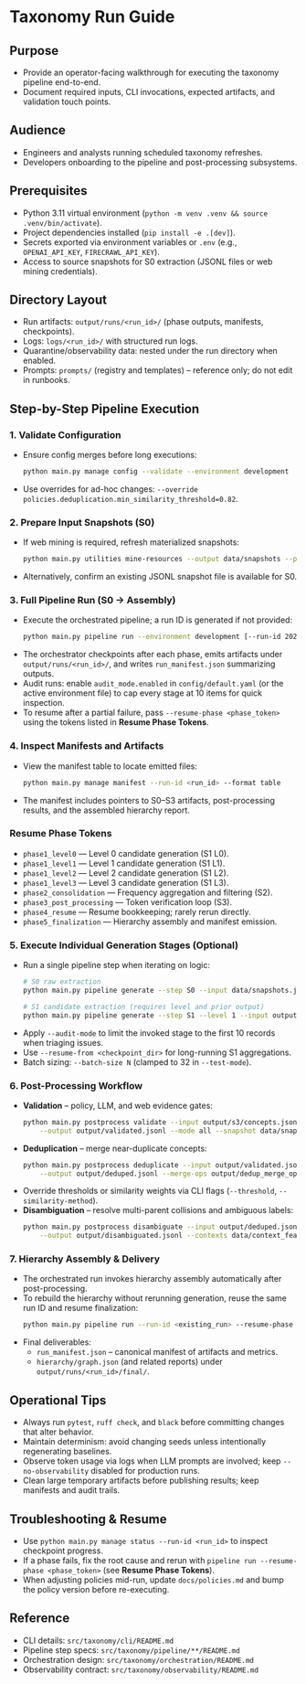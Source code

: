 # Taxonomy Run Guide

## Purpose
- Provide an operator-facing walkthrough for executing the taxonomy pipeline end-to-end.
- Document required inputs, CLI invocations, expected artifacts, and validation touch points.

## Audience
- Engineers and analysts running scheduled taxonomy refreshes.
- Developers onboarding to the pipeline and post-processing subsystems.

## Prerequisites
- Python 3.11 virtual environment (`python -m venv .venv && source .venv/bin/activate`).
- Project dependencies installed (`pip install -e .[dev]`).
- Secrets exported via environment variables or `.env` (e.g., `OPENAI_API_KEY`, `FIRECRAWL_API_KEY`).
- Access to source snapshots for S0 extraction (JSONL files or web mining credentials).

## Directory Layout
- Run artifacts: `output/runs/<run_id>/` (phase outputs, manifests, checkpoints).
- Logs: `logs/<run_id>/` with structured run logs.
- Quarantine/observability data: nested under the run directory when enabled.
- Prompts: `prompts/` (registry and templates) – reference only; do not edit in runbooks.

## Step-by-Step Pipeline Execution

### 1. Validate Configuration
- Ensure config merges before long executions:
  ```bash
  python main.py manage config --validate --environment development
  ```
- Use overrides for ad-hoc changes: `--override policies.deduplication.min_similarity_threshold=0.82`.

### 2. Prepare Input Snapshots (S0)
- If web mining is required, refresh materialized snapshots:
  ```bash
  python main.py utilities mine-resources --output data/snapshots --provider firecrawl
  ```
- Alternatively, confirm an existing JSONL snapshot file is available for S0.

### 3. Full Pipeline Run (S0 → Assembly)
- Execute the orchestrated pipeline; a run ID is generated if not provided:
  ```bash
  python main.py pipeline run --environment development [--run-id 20240901-dev]
  ```
- The orchestrator checkpoints after each phase, emits artifacts under `output/runs/<run_id>/`, and writes `run_manifest.json` summarizing outputs.
- Audit runs: enable `audit_mode.enabled` in `config/default.yaml` (or the active environment file) to cap every stage at 10 items for quick inspection.
- To resume after a partial failure, pass `--resume-phase <phase_token>` using the tokens listed in **Resume Phase Tokens**.

### 4. Inspect Manifests and Artifacts
- View the manifest table to locate emitted files:
  ```bash
  python main.py manage manifest --run-id <run_id> --format table
  ```
- The manifest includes pointers to S0–S3 artifacts, post-processing results, and the assembled hierarchy report.

### Resume Phase Tokens
- `phase1_level0` — Level 0 candidate generation (S1 L0).
- `phase1_level1` — Level 1 candidate generation (S1 L1).
- `phase1_level2` — Level 2 candidate generation (S1 L2).
- `phase1_level3` — Level 3 candidate generation (S1 L3).
- `phase2_consolidation` — Frequency aggregation and filtering (S2).
- `phase3_post_processing` — Token verification loop (S3).
- `phase4_resume` — Resume bookkeeping; rarely rerun directly.
- `phase5_finalization` — Hierarchy assembly and manifest emission.

### 5. Execute Individual Generation Stages (Optional)
- Run a single pipeline step when iterating on logic:
  ```bash
  # S0 raw extraction
  python main.py pipeline generate --step S0 --input data/snapshots.jsonl --output output/s0/

  # S1 candidate extraction (requires level and prior output)
  python main.py pipeline generate --step S1 --level 1 --input output/s0/raw.jsonl --output output/s1/
  ```
- Apply `--audit-mode` to limit the invoked stage to the first 10 records when triaging issues.
- Use `--resume-from <checkpoint_dir>` for long-running S1 aggregations.
- Batch sizing: `--batch-size N` (clamped to 32 in `--test-mode`).

### 6. Post-Processing Workflow
- **Validation** – policy, LLM, and web evidence gates:
  ```bash
  python main.py postprocess validate --input output/s3/concepts.jsonl \
      --output output/validated.jsonl --mode all --snapshot data/snapshots.jsonl
  ```
- **Deduplication** – merge near-duplicate concepts:
  ```bash
  python main.py postprocess deduplicate --input output/validated.jsonl \
      --output output/deduped.jsonl --merge-ops output/dedup_merge_ops.jsonl
  ```
- Override thresholds or similarity weights via CLI flags (`--threshold`, `--similarity-method`).
- **Disambiguation** – resolve multi-parent collisions and ambiguous labels:
  ```bash
  python main.py postprocess disambiguate --input output/deduped.jsonl \
      --output output/disambiguated.jsonl --contexts data/context_features.jsonl
  ```

### 7. Hierarchy Assembly & Delivery
- The orchestrated run invokes hierarchy assembly automatically after post-processing.
- To rebuild the hierarchy without rerunning generation, reuse the same run ID and resume finalization:
  ```bash
  python main.py pipeline run --run-id <existing_run> --resume-phase phase5_finalization
  ```
- Final deliverables:
  - `run_manifest.json` – canonical manifest of artifacts and metrics.
  - `hierarchy/graph.json` (and related reports) under `output/runs/<run_id>/final/`.

## Operational Tips
- Always run `pytest`, `ruff check`, and `black` before committing changes that alter behavior.
- Maintain determinism: avoid changing seeds unless intentionally regenerating baselines.
- Observe token usage via logs when LLM prompts are involved; keep `--no-observability` disabled for production runs.
- Clean large temporary artifacts before publishing results; keep manifests and audit trails.

## Troubleshooting & Resume
- Use `python main.py manage status --run-id <run_id>` to inspect checkpoint progress.
- If a phase fails, fix the root cause and rerun with `pipeline run --resume-phase <phase_token>` (see **Resume Phase Tokens**).
- When adjusting policies mid-run, update `docs/policies.md` and bump the policy version before re-executing.

## Reference
- CLI details: `src/taxonomy/cli/README.md`
- Pipeline step specs: `src/taxonomy/pipeline/**/README.md`
- Orchestration design: `src/taxonomy/orchestration/README.md`
- Observability contract: `src/taxonomy/observability/README.md`
